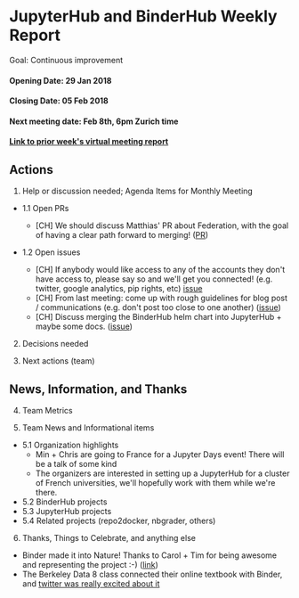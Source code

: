 # JupyterHub and BinderHub Weekly Report

Goal: Continuous improvement

#### Opening Date: 29 Jan 2018
#### Closing Date: 05 Feb 2018

#### Next meeting date: Feb 8th, 6pm Zurich time

#### [Link to prior week's virtual meeting report](https://github.com/jupyterhub/team-compass/blob/master/docs/weekly-reports/2018-01-26_weekly_report.md)

## Actions

1. Help or discussion needed; Agenda Items for Monthly Meeting

- 1.1 Open PRs
  - [CH] We should discuss Matthias' PR about Federation, with the goal of having a clear path forward to merging! ([PR](https://github.com/jupyterhub/binderhub/pull/274))

- 1.2 Open issues
  - [CH] If anybody would like access to any of the accounts they don't have access to, please say so and we'll get you connected! (e.g. twitter, google analytics, pip rights, etc) [issue](https://github.com/jupyterhub/team-compass/issues/20)
  - [CH] From last meeting: come up with rough guidelines for blog post / communications (e.g. don't post too close to one another) ([issue](https://github.com/jupyterhub/team-compass/issues/22))
  - [CH] Discuss merging the BinderHub helm chart into JupyterHub + maybe some docs. ([issue](https://github.com/jupyterhub/binderhub/issues/435))

2. Decisions needed

3. Next actions (team)

## News, Information, and Thanks

4. Team Metrics

5. Team News and Informational items
- 5.1 Organization highlights
    - Min + Chris are going to France for a Jupyter Days event! There will be a talk of some kind
    - The organizers are interested in setting up a JupyterHub for a cluster of French universities, we'll hopefully work with them while we're there.
- 5.2 BinderHub projects
- 5.3 JupyterHub projects
- 5.4 Related projects (repo2docker, nbgrader, others)

6. Thanks, Things to Celebrate, and anything else
- Binder made it into Nature! Thanks to Carol + Tim for being awesome and representing the project :-) ([link](https://www.nature.com/articles/d41586-018-01322-9))
- The Berkeley Data 8 class connected their online textbook with Binder, and [twitter was really excited about it](https://twitter.com/choldgraf/status/956582139897630720)
